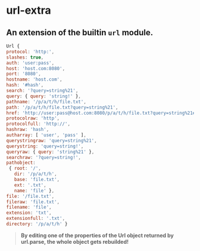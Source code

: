 # url-extra  
 ## An extension of the builtin `url` module.  
  
  ```javascript  
  Url {
  protocol: 'http:',
  slashes: true,
  auth: 'user:pass',
  host: 'host.com:8080',
  port: '8080',
  hostname: 'host.com',
  hash: '#hash',
  search: '?query=string%21',
  query: { query: 'string!' },
  pathname: '/p/a/t/h/file.txt',
  path: '/p/a/t/h/file.txt?query=string%21',
  href: 'http://user:pass@host.com:8080/p/a/t/h/file.txt?query=string%21#hash',
  protocolraw: 'http',
  protocolfull: 'http://',
  hashraw: 'hash',
  autharray: [ 'user', 'pass' ],
  querystringraw: 'query=string%21',
  querystring: 'query=string!',
  queryraw: { query: 'string%21' },
  searchraw: '?query=string!',
  pathobject: 
   { root: '/',
     dir: '/p/a/t/h',
     base: 'file.txt',
     ext: '.txt',
     name: 'file' },
  file: '/file.txt',
  fileraw: 'file.txt',
  filename: 'file',
  extension: 'txt',
  extensionfull: '.txt',
  directory: '/p/a/t/h' }
  ```  
  
> **By editing one of the properties of the Url object returned by url.parse, the whole object gets rebuilded!**